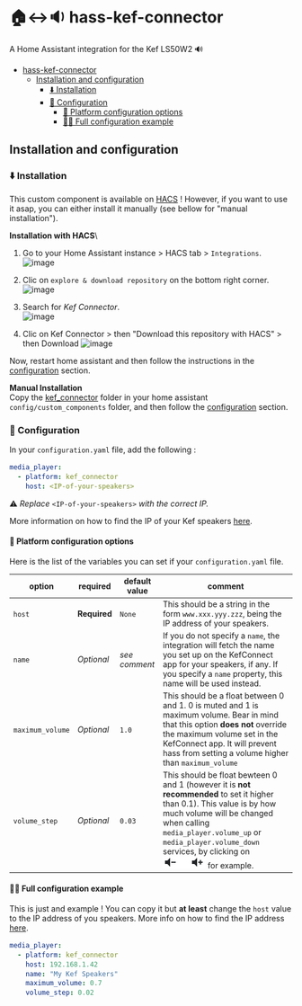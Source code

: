# 🏠️↔️🔉 hass-kef-connector
A Home Assistant integration for the Kef LS50W2 🔊

- [hass-kef-connector](#hass-kef-connector)
  - [Installation and configuration](#installation-and-configuration)
    - [⬇️ Installation](#️-installation)
    - [🔧 Configuration](#-configuration)
      - [📜 Platform configuration options](#-platform-configuration-options)
      - [🧑‍🔬 Full configuration example](#-full-configuration-example)

## Installation and configuration

### ⬇️ Installation
This custom component is available on [HACS](https://hacs.xyz) !
However, if you want to use it asap, you can either install it manually (see bellow for "manual installation").

**Installation with HACS**\
1. Go to your Home Assistant instance > HACS tab > `Integrations`.\
![image](https://user-images.githubusercontent.com/19673370/141852430-c8df83b9-3b94-4b2f-8e59-18ca417cc618.png)


2. Clic on `explore & download repository` on the bottom right corner.\
![image](https://user-images.githubusercontent.com/19673370/141852710-06f85383-41b7-4d9a-86a0-19ccf46e6588.png)

3. Search for _Kef Connector_.\
![image](https://user-images.githubusercontent.com/19673370/141853121-64676e27-4ef0-4929-8041-7658bb141b8b.png)

4. Clic on Kef Connector > then "Download this repository with HACS" > then Download
![image](https://user-images.githubusercontent.com/19673370/141853310-83bd3f09-e55d-4814-8400-272e52d3b26e.png)

Now, restart home assistant and then follow the instructions in the [configuration](#-configuration) section.


**Manual Installation**\
Copy the [kef_connector](custom_components/kef_connector) folder in your home assistant `config/custom_components` folder, and then follow the [configuration](#-configuration) section.

### 🔧 Configuration

In your `configuration.yaml` file, add the following :

```yaml
media_player:
  - platform: kef_connector
    host: <IP-of-your-speakers>
```
⚠️ _Replace_ `<IP-of-your-speakers>` _with the correct IP._ 

More information on how to find the IP of your Kef speakers [here](https://github.com/N0ciple/pykefcontrol#-get-the-ip-address).

#### 📜 Platform configuration options

Here is the list of the variables you can set if your `configuration.yaml` file.

| option           | required     | default value | comment|
| ---------------- | ------------ | -------------|-------------------- |
| `host`           | **Required** | `None`        | This should be a string in the form `www.xxx.yyy.zzz`, being the IP address of your speakers.|
| `name`           | _Optional_   | _see comment_ | If you do not specify a `name`, the integration will fetch the name you set up on the KefConnect app for your speakers, if any. If you specify a `name` property, this name will be used instead.|
| `maximum_volume` | _Optional_   | `1.0`         | This should be a float between 0 and 1. 0 is muted and 1 is maximum volume. Bear in mind that this option **does not** override the maximum volume set in the KefConnect app. It will prevent hass from setting a volume higher than `maximum_volume`|
| `volume_step`    | _Optional_   | `0.03`        | This should be float bewteen 0 and 1 (however it is **not recommended** to set it higher than 0.1). This value is by how much volume will be changed when calling   `media_player.volume_up` or `media_player.volume_down` services, by clicking on ![volume_down_up](assets/images/volume_down_up.png) for example. |

#### 🧑‍🔬 Full configuration example
This is just and example ! You can copy it but **at least** change the `host` value to the IP address of you speakers. More info on how to find the IP address [here](https://github.com/N0ciple/pykefcontrol#-get-the-ip-address).
```yaml
media_player:
  - platform: kef_connector
    host: 192.168.1.42
    name: "My Kef Speakers"
    maximum_volume: 0.7
    volume_step: 0.02
```
